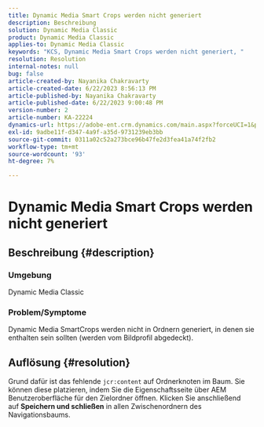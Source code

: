```yaml
---
title: Dynamic Media Smart Crops werden nicht generiert
description: Beschreibung
solution: Dynamic Media Classic
product: Dynamic Media Classic
applies-to: Dynamic Media Classic
keywords: "KCS, Dynamic Media Smart Crops werden nicht generiert, "
resolution: Resolution
internal-notes: null
bug: false
article-created-by: Nayanika Chakravarty
article-created-date: 6/22/2023 8:56:13 PM
article-published-by: Nayanika Chakravarty
article-published-date: 6/22/2023 9:00:48 PM
version-number: 2
article-number: KA-22224
dynamics-url: https://adobe-ent.crm.dynamics.com/main.aspx?forceUCI=1&pagetype=entityrecord&etn=knowledgearticle&id=31c3c432-3f11-ee11-8f6d-6045bd006d92
exl-id: 9adbe11f-d347-4a9f-a35d-9731239eb3bb
source-git-commit: 0311a02c52a273bce96b47fe2d3fea41a74f2fb2
workflow-type: tm+mt
source-wordcount: '93'
ht-degree: 7%

---
```


# Dynamic Media Smart Crops werden nicht generiert

## Beschreibung {#description}


### Umgebung

Dynamic Media Classic

### Problem/Symptome

Dynamic Media SmartCrops werden nicht in Ordnern generiert, in denen sie enthalten sein sollten (werden vom Bildprofil abgedeckt).


## Auflösung {#resolution}


Grund dafür ist das fehlende `jcr:content` auf Ordnerknoten im Baum. Sie können diese platzieren, indem Sie die Eigenschaftsseite über AEM Benutzeroberfläche für den Zielordner öffnen. Klicken Sie anschließend auf <b>Speichern und schließen</b> in allen Zwischenordnern des Navigationsbaums.

